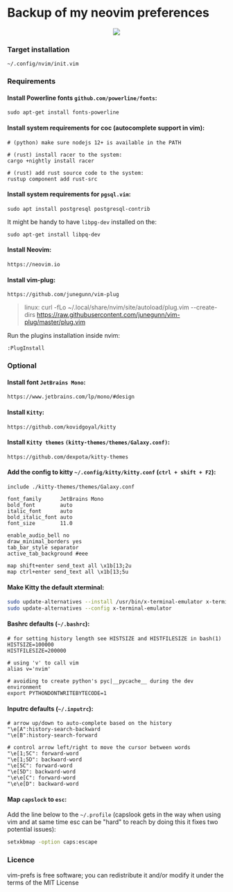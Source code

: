 # Backup of my neovim preferences
<p align="center">
  <img src="data/screenshot.png?v=1"/>
</p>

### Target installation
```
~/.config/nvim/init.vim
```

### Requirements

#### Install Powerline fonts `github.com/powerline/fonts`:
```
sudo apt-get install fonts-powerline
```

#### Install system requirements for coc (autocomplete support in vim):
```
# (python) make sure nodejs 12+ is available in the PATH

# (rust) install racer to the system:
cargo +nightly install racer

# (rust) add rust source code to the system:
rustup component add rust-src
```

#### Install system requirements for `pgsql.vim`:
```
sudo apt install postgresql postgresql-contrib
```

It might be handy to have `libpg-dev` installed on the:
```
sudo apt-get install libpq-dev
```

#### Install Neovim:
```
https://neovim.io
```

#### Install vim-plug:
```
https://github.com/junegunn/vim-plug
```
> linux: curl -fLo ~/.local/share/nvim/site/autoload/plug.vim --create-dirs https://raw.githubusercontent.com/junegunn/vim-plug/master/plug.vim

Run the plugins installation inside nvim:
```
:PlugInstall
```

### Optional
####  Install font `JetBrains Mono`:
```
https://www.jetbrains.com/lp/mono/#design
```

####  Install `Kitty`:
```
https://github.com/kovidgoyal/kitty
```

####  Install `Kitty themes` `(kitty-themes/themes/Galaxy.conf)`:
```
https://github.com/dexpota/kitty-themes
```

#### Add the config to kitty `~/.config/kitty/kitty.conf` (`ctrl + shift + F2`):
```
include ./kitty-themes/themes/Galaxy.conf

font_family      JetBrains Mono
bold_font        auto
italic_font      auto
bold_italic_font auto
font_size        11.0

enable_audio_bell no
draw_minimal_borders yes
tab_bar_style separator
active_tab_background #eee

map shift+enter send_text all \x1b[13;2u
map ctrl+enter send_text all \x1b[13;5u
```

#### Make Kitty the default xterminal:
```bash
sudo update-alternatives --install /usr/bin/x-terminal-emulator x-terminal-emulator /usr/bin/kitty 50
sudo update-alternatives --config x-terminal-emulator
```

#### Bashrc defaults (`~/.bashrc`):
```
# for setting history length see HISTSIZE and HISTFILESIZE in bash(1)
HISTSIZE=100000
HISTFILESIZE=200000

# using 'v' to call vim
alias v='nvim'

# avoiding to create python's pyc|__pycache__ during the dev environment
export PYTHONDONTWRITEBYTECODE=1
```

#### Inputrc defaults (`~/.inputrc`):
```
# arrow up/down to auto-complete based on the history
"\e[A":history-search-backward
"\e[B":history-search-forward

# control arrow left/right to move the cursor between words
"\e[1;5C": forward-word
"\e[1;5D": backward-word
"\e[5C": forward-word
"\e[5D": backward-word
"\e\e[C": forward-word
"\e\e[D": backward-word
```

#### Map `capslock` to `esc`:
Add the line below to the `~/.profile` (capslook gets in the way when using vim and at same time esc can be "hard" to reach by doing this it fixes two potential issues):
```bash
setxkbmap -option caps:escape
```

### Licence
vim-prefs is free software; you can redistribute it and/or modify it under the terms of the MIT License
